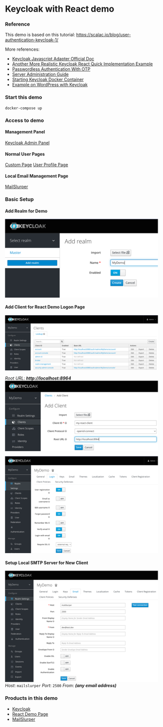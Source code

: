 Keycloak with React demo
========================


### Reference

This demo is based on this tutorial:
https://scalac.io/blog/user-authentication-keycloak-1/

More references:
- [Keycloak Javascript Adapter Official Doc](https://www.keycloak.org/docs/latest/securing_apps/#_javascript_adapter)
- [Another More Realistic Keycloak React Quick Implementation Example](https://blog.logrocket.com/implement-keycloak-authentication-react/)
- [Passwordless Authentication With OTP](https://medium.com/profusion-engineering/keycloak-passwordless-authentication-550ca095c0bf)
- [Server Administration Guide](https://www.keycloak.org/docs/latest/server_admin/)
- [Starting Keycloak Docker Container](https://www.keycloak.org/getting-started/getting-started-docker)
- [Example on WordPress with Keycloak](https://plugins.miniorange.com/keycloak-single-sign-on-wordpress-sso-oauth-openid-connect)


### Start this demo
```
docker-compose up
```


### Access to demo

#### Management Panel
[Keycloak Admin Panel](http://localhost:8080/auth/admin/master/console/)

#### Normal User Pages
[Custom Page](http://localhost:8964)
[User Profile Page](http://localhost:8080/auth/realms/MyDemo/account/)

#### Local Email Management Page
[MailSlurper](http://127.0.0.1:8081)


### Basic Setup

#### Add Realm for Demo
![Add Realm](resources/add-realm.png)

#### Add Client for React Demo Logon Page
![Add Client](resources/add-client.png)

*Root URL*: ***http://localhost:8964***
![React Client](resources/my-react-client.png)

![Set User Registration](resources/set-user-reg.png)

#### Setup Local SMTP Server for New Client
![Set SMTP](resources/set-smtp.png)
*Host*: `mailslurper`
*Port*: `2500`
*From*: ***(any email address)***


### Products in this demo

- [Keycloak](https://www.keycloak.org)
- [React Demo Page](https://github.com/kmikulski/blog-keycloak/tree/master/keycloak-react-part1)
- [MailSlurper](https://www.mailslurper.com)